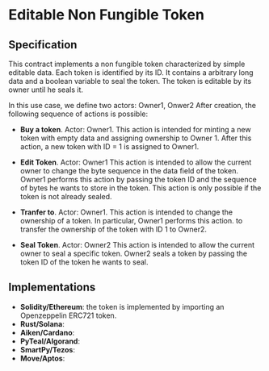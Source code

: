 # Editable Non Fungible Token

## Specification
This contract implements a non fungible token characterized by simple editable data.
Each token is identified by its ID. It contains a arbitrary long data and a boolean variable to seal the token.
The token is editable by its owner until he seals it.

In this use case, we define two actors: Owner1, Onwer2
After creation, the following sequence of actions is possible:
- **Buy a token**. Actor: Owner1.
This action is intended for minting a new token with empty data and assigning ownership to Owner 1.
After this action, a new token with ID = 1 is assigned to Owner1.

- **Edit Token**. Actor: Owner1
This action is intended to allow the current owner to change the byte sequence in the data field of the token.
Owner1 performs this action by passing the token ID and the sequence of bytes he wants to store in the token.
This action is only possible if the token is not already sealed.

- **Tranfer to**. Actor: Owner1.
This action is intended to change the ownership of a token. In particular, Owner1 performs this action.
to transfer the ownership of the token with ID 1 to Owner2.

- **Seal Token**. Actor: Owner2
This action is intended to allow the current owner to seal a specific token.
Owner2 seals a token by passing the token ID of the token he wants to seal.

## Implementations

- **Solidity/Ethereum**: the token is implemented by importing an Openzeppelin ERC721 token.
- **Rust/Solana**:
- **Aiken/Cardano**:
- **PyTeal/Algorand**:
- **SmartPy/Tezos**:
- **Move/Aptos**:
